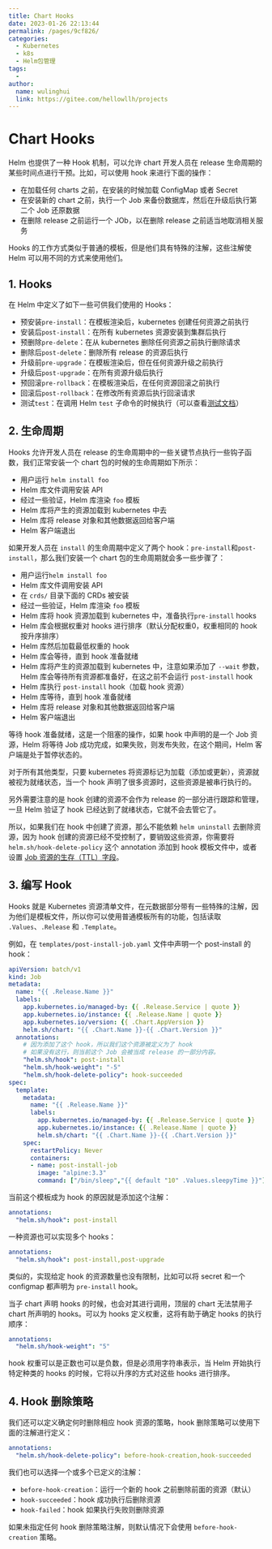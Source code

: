 ```yaml
---
title: Chart Hooks
date: 2023-01-26 22:13:44
permalink: /pages/9cf826/
categories:
  - Kubernetes
  - k8s
  - Helm包管理
tags:
  - 
author: 
  name: wulinghui
  link: https://gitee.com/hellowllh/projects
---
```

# Chart Hooks

Helm 也提供了一种 Hook 机制，可以允许 chart 开发人员在 release 生命周期的某些时间点进行干预。比如，可以使用 hook 来进行下面的操作：

- 在加载任何 charts 之前，在安装的时候加载 ConfigMap 或者 Secret
- 在安装新的 chart 之前，执行一个 Job 来备份数据库，然后在升级后执行第二个 Job 还原数据
- 在删除 release 之前运行一个 JOb，以在删除 release 之前适当地取消相关服务

Hooks 的工作方式类似于普通的模板，但是他们具有特殊的注解，这些注解使 Helm 可以用不同的方式来使用他们。

## 1. Hooks

在 Helm 中定义了如下一些可供我们使用的 Hooks：

- 预安装`pre-install`：在模板渲染后，kubernetes 创建任何资源之前执行
- 安装后`post-install`：在所有 kubernetes 资源安装到集群后执行
- 预删除`pre-delete`：在从 kubernetes 删除任何资源之前执行删除请求
- 删除后`post-delete`：删除所有 release 的资源后执行
- 升级前`pre-upgrade`：在模板渲染后，但在任何资源升级之前执行
- 升级后`post-upgrade`：在所有资源升级后执行
- 预回滚`pre-rollback`：在模板渲染后，在任何资源回滚之前执行
- 回滚后`post-rollback`：在修改所有资源后执行回滚请求
- 测试`test`：在调用 Helm `test` 子命令的时候执行（可以查看[测试文档](https://helm.sh/docs/chart_tests/)）

## 2. 生命周期

Hooks 允许开发人员在 release 的生命周期中的一些关键节点执行一些钩子函数，我们正常安装一个 chart 包的时候的生命周期如下所示：

- 用户运行 `helm install foo`
- Helm 库文件调用安装 API
- 经过一些验证，Helm 库渲染 `foo` 模板
- Helm 库将产生的资源加载到 kubernetes 中去
- Helm 库将 release 对象和其他数据返回给客户端
- Helm 客户端退出

如果开发人员在 `install` 的生命周期中定义了两个 hook：`pre-install`和`post-install`，那么我们安装一个 chart 包的生命周期就会多一些步骤了：

- 用户运行`helm install foo`
- Helm 库文件调用安装 API
- 在 `crds/` 目录下面的 CRDs 被安装
- 经过一些验证，Helm 库渲染 `foo` 模板
- Helm 库将 hook 资源加载到 kubernetes 中，准备执行`pre-install` hooks
- Helm 库会根据权重对 hooks 进行排序（默认分配权重0，权重相同的 hook 按升序排序）
- Helm 库然后加载最低权重的 hook
- Helm 库会等待，直到 hook 准备就绪
- Helm 库将产生的资源加载到 kubernetes 中，注意如果添加了 `--wait` 参数，Helm 库会等待所有资源都准备好，在这之前不会运行 `post-install` hook
- Helm 库执行 `post-install` hook（加载 hook 资源）
- Helm 库等待，直到 hook 准备就绪
- Helm 库将 release 对象和其他数据返回给客户端
- Helm 客户端退出

等待 hook 准备就绪，这是一个阻塞的操作，如果 hook 中声明的是一个 Job 资源，Helm 将等待 Job 成功完成，如果失败，则发布失败，在这个期间，Helm 客户端是处于暂停状态的。

对于所有其他类型，只要 kubernetes 将资源标记为加载（添加或更新），资源就被视为就绪状态，当一个 hook 声明了很多资源时，这些资源是被串行执行的。

另外需要注意的是 hook 创建的资源不会作为 release 的一部分进行跟踪和管理，一旦 Helm 验证了 hook 已经达到了就绪状态，它就不会去管它了。

所以，如果我们在 hook 中创建了资源，那么不能依赖 `helm uninstall` 去删除资源，因为 hook 创建的资源已经不受控制了，要销毁这些资源，你需要将 `helm.sh/hook-delete-policy` 这个 annotation 添加到 hook 模板文件中，或者设置 [Job 资源的生存（TTL）字段](https://kubernetes.io/docs/concepts/workloads/controllers/ttlafterfinished/)。

## 3. 编写 Hook

Hooks 就是 Kubernetes 资源清单文件，在元数据部分带有一些特殊的注解，因为他们是模板文件，所以你可以使用普通模板所有的功能，包括读取 `.Values`、`.Release` 和 `.Template`。

例如，在 `templates/post-install-job.yaml` 文件中声明一个 post-install 的 hook：

```yaml
apiVersion: batch/v1
kind: Job
metadata:
  name: "{{ .Release.Name }}"
  labels:
    app.kubernetes.io/managed-by: {{ .Release.Service | quote }}
    app.kubernetes.io/instance: {{ .Release.Name | quote }}
    app.kubernetes.io/version: {{ .Chart.AppVersion }}
    helm.sh/chart: "{{ .Chart.Name }}-{{ .Chart.Version }}"
  annotations:
    # 因为添加了这个 hook，所以我们这个资源被定义为了 hook
    # 如果没有这行，则当前这个 Job 会被当成 release 的一部分内容。
    "helm.sh/hook": post-install
    "helm.sh/hook-weight": "-5"
    "helm.sh/hook-delete-policy": hook-succeeded
spec:
  template:
    metadata:
      name: "{{ .Release.Name }}"
      labels:
        app.kubernetes.io/managed-by: {{ .Release.Service | quote }}
        app.kubernetes.io/instance: {{ .Release.Name | quote }}
        helm.sh/chart: "{{ .Chart.Name }}-{{ .Chart.Version }}"
    spec:
      restartPolicy: Never
      containers:
      - name: post-install-job
        image: "alpine:3.3"
        command: ["/bin/sleep","{{ default "10" .Values.sleepyTime }}"]
```



当前这个模板成为 hook 的原因就是添加这个注解：

```yaml
annotations:
  "helm.sh/hook": post-install
```



一种资源也可以实现多个 hooks：

```yaml
annotations:
  "helm.sh/hook": post-install,post-upgrade
```



类似的，实现给定 hook 的资源数量也没有限制，比如可以将 secret 和一个 configmap 都声明为 `pre-install` hook。

当子 chart 声明 hooks 的时候，也会对其进行调用，顶层的 chart 无法禁用子 chart 所声明的 hooks。可以为 hooks 定义权重，这将有助于确定 hooks 的执行顺序：

```yaml
annotations:
  "helm.sh/hook-weight": "5"
```



hook 权重可以是正数也可以是负数，但是必须用字符串表示，当 Helm 开始执行特定种类的 hooks 的时候，它将以升序的方式对这些 hooks 进行排序。

## 4. Hook 删除策略

我们还可以定义确定何时删除相应 hook 资源的策略，hook 删除策略可以使用下面的注解进行定义：

```yaml
annotations:
  "helm.sh/hook-delete-policy": before-hook-creation,hook-succeeded
```



我们也可以选择一个或多个已定义的注解：

- `before-hook-creation`：运行一个新的 hook 之前删除前面的资源（默认）
- `hook-succeeded`：hook 成功执行后删除资源
- `hook-failed`：hook 如果执行失败则删除资源

如果未指定任何 hook 删除策略注解，则默认情况下会使用 `before-hook-creation` 策略。